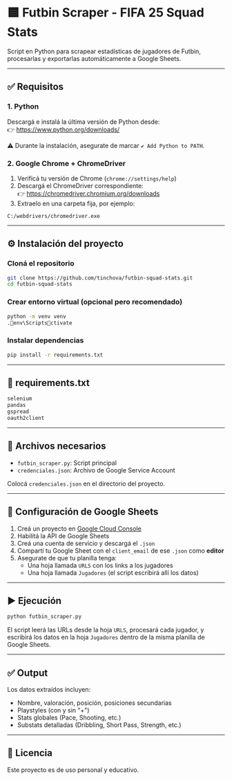 # 🟦 Futbin Scraper - FIFA 25 Squad Stats

Script en Python para scrapear estadísticas de jugadores de Futbin, procesarlas y exportarlas automáticamente a Google Sheets.

---

## ✅ Requisitos

### 1. Python

Descargá e instalá la última versión de Python desde:  
👉 https://www.python.org/downloads/

⚠️ Durante la instalación, asegurate de marcar `✔ Add Python to PATH`.

### 2. Google Chrome + ChromeDriver

1. Verificá tu versión de Chrome (`chrome://settings/help`)
2. Descargá el ChromeDriver correspondiente:  
   👉 https://chromedriver.chromium.org/downloads
3. Extraelo en una carpeta fija, por ejemplo:

```plaintext
C:/webdrivers/chromedriver.exe
```

---

## ⚙️ Instalación del proyecto

### Cloná el repositorio

```bash
git clone https://github.com/tinchova/futbin-squad-stats.git
cd futbin-squad-stats
```

### Crear entorno virtual (opcional pero recomendado)

```bash
python -m venv venv
.env\Scriptsctivate
```

### Instalar dependencias

```bash
pip install -r requirements.txt
```

---

## 📄 requirements.txt

```txt
selenium
pandas
gspread
oauth2client
```

---

## 📁 Archivos necesarios

- `futbin_scraper.py`: Script principal
- `credenciales.json`: Archivo de Google Service Account

Colocá `credenciales.json` en el directorio del proyecto.

---

## 🔐 Configuración de Google Sheets

1. Creá un proyecto en [Google Cloud Console](https://console.cloud.google.com/)
2. Habilitá la API de Google Sheets
3. Creá una cuenta de servicio y descargá el `.json`
4. Compartí tu Google Sheet con el `client_email` de ese `.json` como **editor**
5. Asegurate de que tu planilla tenga:
   - Una hoja llamada `URLS` con los links a los jugadores
   - Una hoja llamada `Jugadores` (el script escribirá allí los datos)

---

## ▶️ Ejecución

```bash
python futbin_scraper.py
```

El script leerá las URLs desde la hoja `URLS`, procesará cada jugador, y escribirá los datos en la hoja `Jugadores` dentro de la misma planilla de Google Sheets.

---

## ✅ Output

Los datos extraídos incluyen:

- Nombre, valoración, posición, posiciones secundarias
- Playstyles (con y sin "+")
- Stats globales (Pace, Shooting, etc.)
- Substats detalladas (Dribbling, Short Pass, Strength, etc.)

---

## 📌 Licencia

Este proyecto es de uso personal y educativo.
